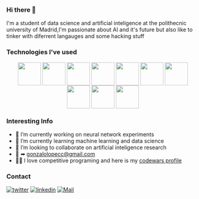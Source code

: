 ### Hi there 👋


I'm a student of data science and artificial inteligence at the polithecnic university of Madrid,I'm passionate about AI and it's future but also like to tinker with diferrent langauges and some hacking stuff



### Technologies I've used
<div align='center'>
  <a href="url"><img src="https://upload.wikimedia.org/wikipedia/commons/thumb/c/c3/Python-logo-notext.svg/800px-Python-logo-notext.svg.png" height="60" width="60" align='center'></a>
<a href="url"><img src="https://upload.wikimedia.org/wikipedia/commons/thumb/b/b0/NewTux.svg/300px-NewTux.svg.png" height="auto" width="60" align='center'></a>
<a href="url"><img src="https://pytorch.org/assets/images/pytorch-logo.png" height="auto" width="60" align='center'></a>
<a href="url"><img src="https://upload.wikimedia.org/wikipedia/commons/thumb/9/99/Unofficial_JavaScript_logo_2.svg/640px-Unofficial_JavaScript_logo_2.svg.png" height="auto" width="60" align='center'></a>
<a href="url"><img src="https://upload.wikimedia.org/wikipedia/commons/thumb/6/61/HTML5_logo_and_wordmark.svg/200px-HTML5_logo_and_wordmark.svg.png" height="auto" width="60" align='center'></a>
<a href="url"><img src="https://1000marcas.net/wp-content/uploads/2021/06/Django-Logo.png" height="auto" width="60" align='center'></a>
<a href="url"><img src="https://upload.wikimedia.org/wikipedia/commons/d/d9/Node.js_logo.svg" height="auto" width="60" align='center'></a>
<a href="url"><img src="https://upload.wikimedia.org/wikipedia/commons/2/27/PHP-logo.svg" height="auto" width="60" align='center'></a>
<a href="url"><img src="https://miro.medium.com/max/650/1*zzvdRmHGGXONZpuQ2FeqsQ.png" height="auto" width="60" align='center'></a>
<a href="url"><img src="https://upload.wikimedia.org/wikipedia/commons/1/18/ISO_C%2B%2B_Logo.svg" height="auto" width="60" align='center'></a>
</div>

### Interesting Info
- 🔭 I’m currently working on neural network experiments
- 🌱 I’m currently learning machine learning and data science
- 👯 I’m looking to collaborate on artificial inteligence research
- 📧 ➡ [gonzalolopecc@gmail.com](mailto:gonzalolopecc@gmail.com) 
- 👩‍💻 I love competitive programing and here is my [codewars profile](https://www.codewars.com/users/glpcc)
### Contact

[<img alt="twitter" src="https://img.shields.io/badge/twitter-%231DA1F2.svg?&style=for-the-badge&logo=twitter&logoColor=white" />][twitter] [<img alt="linkedin" src="https://img.shields.io/badge/linkedin-%230077B5.svg?&style=for-the-badge&logo=linkedin&logoColor=white" />][linkedin] [<img alt="Mail" src="https://img.shields.io/badge/Gmail-D14836?style=for-the-badge&logo=gmail&logoColor=white" />][mail]


[mail]: mailto:gonzalolopecc@gmail.com
[twitter]: https://twitter.com/glpcc
[linkedin]: https://www.linkedin.com/in/gonzalo-lope-carrasco-17b7361b6/

